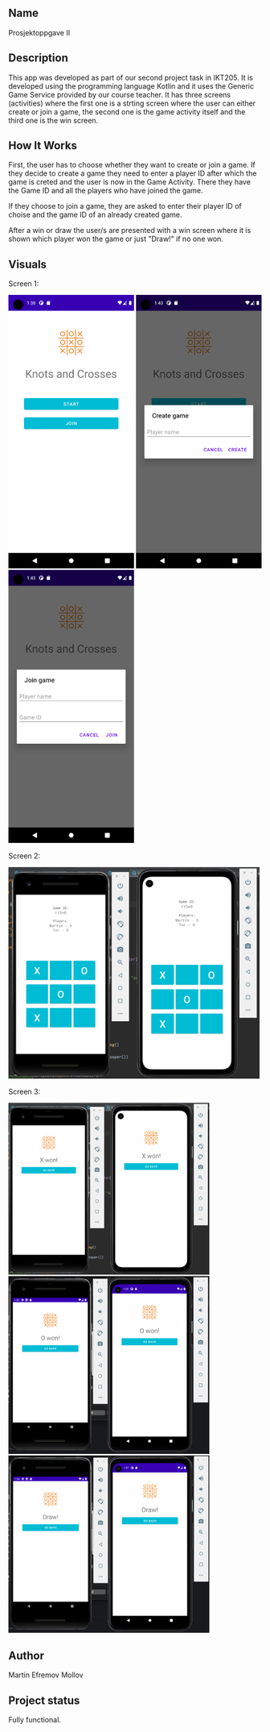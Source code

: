 ## Name

Prosjektoppgave II

## Description

This app was developed as part of our second project task in IKT205. It is developed using the programming language Kotlin and it uses the Generic Game Service provided by our course teacher. It has three screens (activities) where the first one is a strting screen where the user can either create or join a game, the second one is the game activity itself and the third one is the win screen.

## How It Works

First, the user has to choose whether they want to create or join a game. If they decide to create a game they need to enter a player ID after which the game is creted and the user is now in the Game Activity. There they have the Game ID and all the players who have joined the game.

If they choose to join a game, they are asked to enter their player ID of choise and the game ID of an already created game.

After a win or draw the user/s are presented with a win screen where it is shown which player won the game or just "Draw!" if no one won.

## Visuals

Screen 1:

<img src="https://github.com/martinem-uia/fun/blob/main/Screenshot_1620819502.png" alt="drawing" width="250"/> <img src="https://github.com/martinem-uia/fun/blob/main/Screenshot_1620819820.png" alt="drawing" width="250"/> <img src="https://github.com/martinem-uia/fun/blob/main/Screenshot_1620819825.png" alt="drawing" width="250"/>

Screen 2:

<img src="https://github.com/martinem-uia/fun/blob/main/Screenshot%202021-05-12%20at%2012.32.21.png" alt="drawing" width="500"/>


Screen 3:

<img src="https://github.com/martinem-uia/fun/blob/main/Screenshot%202021-05-12%20at%2012.32.52.png" alt="drawing" width="400"/> <img src="https://github.com/martinem-uia/fun/blob/main/Screenshot%202021-05-12%20at%2013.35.57.png" alt="drawing" width="400"/> <img src="https://github.com/martinem-uia/fun/blob/main/Screenshot%202021-05-12%20at%2013.37.01.png" alt="drawing" width="400"/>

## Author

Martin Efremov Mollov

## Project status

Fully functional.
